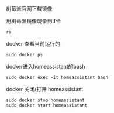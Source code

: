 

树莓派官网下载镜像

用树莓派镜像烧录到tf卡

```shell
ra
```

docker 查看当前运行的

```shell
sudo docker ps
```

docker进入homeassistant的bash

```shell
sudo docker exec -it homeassistant bash 
```

docker 关闭/打开 homeassistant

```shell
sudo docker stop homeassistant
sudo docker start homeassistant
```